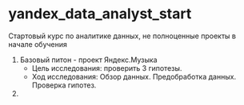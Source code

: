 # yandex_data_analyst_start
Стартовый курс по аналитике данных, не полноценные проекты в начале обучения
1. Базовый питон - проект Яндекс.Музыка
   - Цель исследования: проверить 3 гипотезы.
   - Ход исследования: Обзор данных. Предобработка данных. Проверка гипотез.
3. 
